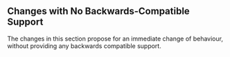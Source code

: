 ## Changes with No Backwards-Compatible Support

The changes in this section propose for an immediate change of behaviour,
without providing any backwards compatible support.
